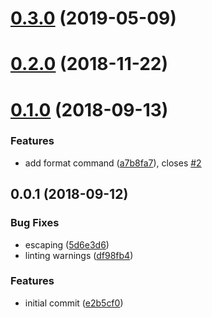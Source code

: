 <a name="0.3.0"></a>
# [0.3.0](https://github.com/multiformats/js-cid-tool/compare/v0.2.0...v0.3.0) (2019-05-09)



<a name="0.2.0"></a>
# [0.2.0](https://github.com/multiformats/js-cid-tool/compare/v0.1.0...v0.2.0) (2018-11-22)



<a name="0.1.0"></a>
# [0.1.0](https://github.com/multiformats/js-cid-tool/compare/v0.0.1...v0.1.0) (2018-09-13)


### Features

* add format command ([a7b8fa7](https://github.com/multiformats/js-cid-tool/commit/a7b8fa7)), closes [#2](https://github.com/multiformats/js-cid-tool/issues/2)



<a name="0.0.1"></a>
## 0.0.1 (2018-09-12)


### Bug Fixes

* escaping ([5d6e3d6](https://github.com/multiformats/cid-tool/commit/5d6e3d6))
* linting warnings ([df98fb4](https://github.com/multiformats/cid-tool/commit/df98fb4))


### Features

* initial commit ([e2b5cf0](https://github.com/multiformats/cid-tool/commit/e2b5cf0))




